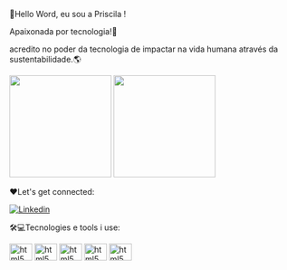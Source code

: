 👋Hello Word, eu sou a Priscila !
<p>Apaixonada por tecnologia!🚀</p>
<p>acredito no poder da tecnologia de impactar na vida humana através da sustentabilidade.🌎 </p>
<div>
   <img height="180em" src="https://github-readme-stats.vercel.app/api?username=Priscilabiazotti&show_icons=true&theme=radical"/>
   <img height="180em" src="https://github-readme-stats.vercel.app/api/top-langs/?username=Priscilabiazotti&layout=compact&theme=tokyonight"/>
</div>

❤️Let's get connected:

[![Linkedin](https://img.shields.io/badge/LinkedIn-0077B5?style=for-the-badge&logo=linkedin&logoColor=white)](https://www.linkedin.com/in/priscila-biazotti/)

🛠️💻Tecnologies e tools i use:

<div>
<img align="center" alt="html5" height="30" width="40" src="https://cdn.jsdelivr.net/gh/devicons/devicon/icons/java/java-plain-wordmark.svg"/>
<img align="center" alt="html5" height="30" width="40" src="https://cdn.jsdelivr.net/gh/devicons/devicon/icons/css3/css3-original.svg"/>
<img align="center" alt="html5" height="30" width="40" src="https://cdn.jsdelivr.net/gh/devicons/devicon/icons/oracle/oracle-original.svg" />   
<img align="center" alt="html5" height="30" width="40" src="https://cdn.jsdelivr.net/gh/devicons/devicon/icons/javascript/javascript-plain.svg"/>
<img align="center" alt="html5" height="30" width="40" src="https://cdn.jsdelivr.net/gh/devicons/devicon/icons/typescript/typescript-original.svg"/>
</div>

